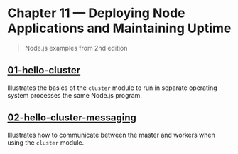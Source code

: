 # Chapter 11 &mdash; Deploying Node Applications and Maintaining Uptime
> Node.js examples from 2nd edition

## [01-hello-cluster](./01-hello-cluster/)
Illustrates the basics of the `cluster` module to run in separate operating system processes the same Node.js program.

## [02-hello-cluster-messaging](./02-hello-cluster-messaging/)
Illustrates how to communicate between the master and workers when using the `cluster` module.
